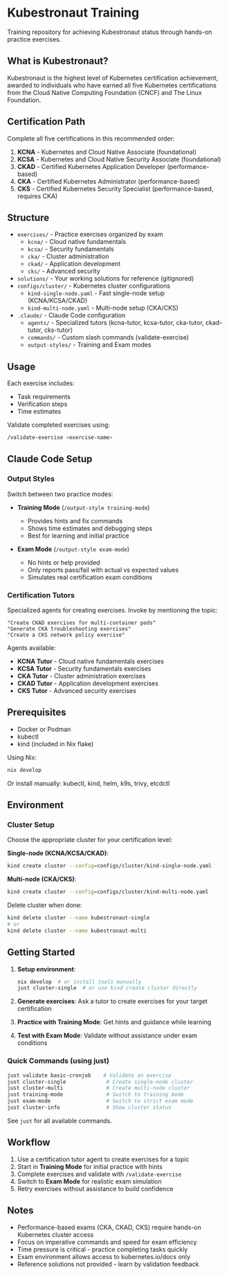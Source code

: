 # Kubestronaut Training

Training repository for achieving Kubestronaut status through hands-on practice exercises.

## What is Kubestronaut?

Kubestronaut is the highest level of Kubernetes certification achievement, awarded to individuals who
have earned all five Kubernetes certifications from the Cloud Native Computing Foundation (CNCF)
and The Linux Foundation.

## Certification Path

Complete all five certifications in this recommended order:

1. **KCNA** - Kubernetes and Cloud Native Associate (foundational)
2. **KCSA** - Kubernetes and Cloud Native Security Associate (foundational)
3. **CKAD** - Certified Kubernetes Application Developer (performance-based)
4. **CKA** - Certified Kubernetes Administrator (performance-based)
5. **CKS** - Certified Kubernetes Security Specialist (performance-based, requires CKA)

## Structure

- `exercises/` - Practice exercises organized by exam
  - `kcna/` - Cloud native fundamentals
  - `kcsa/` - Security fundamentals
  - `cka/` - Cluster administration
  - `ckad/` - Application development
  - `cks/` - Advanced security
- `solutions/` - Your working solutions for reference (gitignored)
- `configs/cluster/` - Kubernetes cluster configurations
  - `kind-single-node.yaml` - Fast single-node setup (KCNA/KCSA/CKAD)
  - `kind-multi-node.yaml` - Multi-node setup (CKA/CKS)
- `.claude/` - Claude Code configuration
  - `agents/` - Specialized tutors (kcna-tutor, kcsa-tutor, cka-tutor, ckad-tutor, cks-tutor)
  - `commands/` - Custom slash commands (validate-exercise)
  - `output-styles/` - Training and Exam modes

## Usage

Each exercise includes:

- Task requirements
- Verification steps
- Time estimates

Validate completed exercises using:

```bash
/validate-exercise <exercise-name>
```

## Claude Code Setup

### Output Styles

Switch between two practice modes:

- **Training Mode** (`/output-style training-mode`)
  - Provides hints and fix commands
  - Shows time estimates and debugging steps
  - Best for learning and initial practice

- **Exam Mode** (`/output-style exam-mode`)
  - No hints or help provided
  - Only reports pass/fail with actual vs expected values
  - Simulates real certification exam conditions

### Certification Tutors

Specialized agents for creating exercises. Invoke by mentioning the topic:

```text
"Create CKAD exercises for multi-container pods"
"Generate CKA troubleshooting exercises"
"Create a CKS network policy exercise"
```

Agents available:

- **KCNA Tutor** - Cloud native fundamentals exercises
- **KCSA Tutor** - Security fundamentals exercises
- **CKA Tutor** - Cluster administration exercises
- **CKAD Tutor** - Application development exercises
- **CKS Tutor** - Advanced security exercises

## Prerequisites

- Docker or Podman
- kubectl
- kind (included in Nix flake)

Using Nix:

```bash
nix develop
```

Or install manually: kubectl, kind, helm, k9s, trivy, etcdctl

## Environment

### Cluster Setup

Choose the appropriate cluster for your certification level:

**Single-node (KCNA/KCSA/CKAD)**:

```bash
kind create cluster --config=configs/cluster/kind-single-node.yaml
```

**Multi-node (CKA/CKS)**:

```bash
kind create cluster --config=configs/cluster/kind-multi-node.yaml
```

Delete cluster when done:

```bash
kind delete cluster --name kubestronaut-single
# or
kind delete cluster --name kubestronaut-multi
```

## Getting Started

1. **Setup environment**:

   ```bash
   nix develop  # or install tools manually
   just cluster-single  # or use kind create cluster directly
   ```

2. **Generate exercises**: Ask a tutor to create exercises for your target certification

3. **Practice with Training Mode**: Get hints and guidance while learning

4. **Test with Exam Mode**: Validate without assistance under exam conditions

### Quick Commands (using just)

```bash
just validate basic-cronjob    # Validate an exercise
just cluster-single             # Create single-node cluster
just cluster-multi              # Create multi-node cluster
just training-mode              # Switch to training mode
just exam-mode                  # Switch to strict exam mode
just cluster-info               # Show cluster status
```

See `just` for all available commands.

## Workflow

1. Use a certification tutor agent to create exercises for a topic
2. Start in **Training Mode** for initial practice with hints
3. Complete exercises and validate with `/validate-exercise`
4. Switch to **Exam Mode** for realistic exam simulation
5. Retry exercises without assistance to build confidence

## Notes

- Performance-based exams (CKA, CKAD, CKS) require hands-on Kubernetes cluster access
- Focus on imperative commands and speed for exam efficiency
- Time pressure is critical - practice completing tasks quickly
- Exam environment allows access to kubernetes.io/docs only
- Reference solutions not provided - learn by validation feedback
